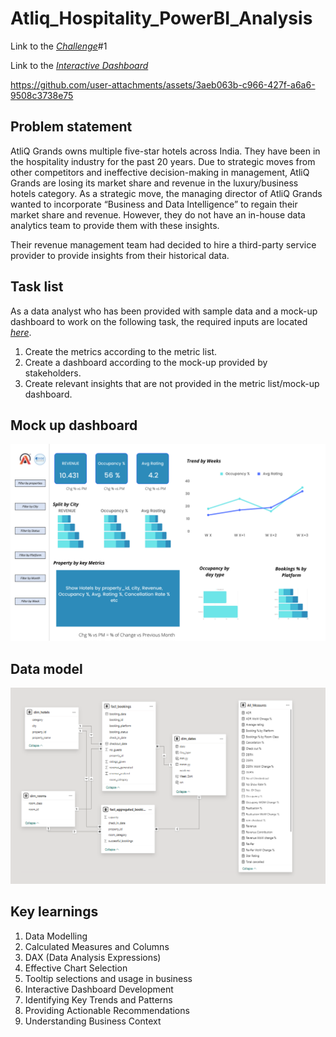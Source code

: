 # Atliq_Hospitality_PowerBI_Analysis

Link to the  _[Challenge](https://codebasics.io/challenge/codebasics-resume-project-challenge)_#1

Link to the _[Interactive Dashboard](https://app.powerbi.com/view?r=eyJrIjoiNzBhYTNiNDEtNDdjYS00NGU1LTkwYzYtZWJlMmY0NjI5NmZjIiwidCI6ImM2ZTU0OWIzLTVmNDUtNDAzMi1hYWU5LWQ0MjQ0ZGM1YjJjNCJ9)_

https://github.com/user-attachments/assets/3aeb063b-c966-427f-a6a6-9508c3738e75

## Problem statement

AtliQ Grands owns multiple five-star hotels across India. They have been in the hospitality industry for the past 20 years. Due to strategic moves from other competitors and ineffective decision-making in management, AtliQ Grands are losing its market share and revenue in the luxury/business hotels category. As a strategic move, the managing director of AtliQ Grands wanted to incorporate “Business and Data Intelligence” to regain their market share and revenue. However, they do not have an in-house data analytics team to provide them with these insights.

Their revenue management team had decided to hire a third-party service provider to provide insights from their historical data.

## Task list

As a data analyst who has been provided with sample data and a mock-up dashboard to work on the following task, the required inputs are located _[here](https://github.com/guntasrikanth/Data_Analyst_Portfolio/tree/b30d3804de05b1ba6368b35170b0c6d88ce3b531/Projects/Power%20BI%20Projects/Atliq%20Hospitality%20Project/Data%20Sets)_.

1. Create the metrics according to the metric list.
2. Create a dashboard according to the mock-up provided by stakeholders.
3. Create relevant insights that are not provided in the metric list/mock-up dashboard.

## Mock up dashboard

![mock up dashboard_atliq grands](https://github.com/guntasrikanth/Data_Analyst_Portfolio/raw/main/Projects/Power%20BI%20Projects/Atliq%20Hospitality%20Project/Model.png)

## Data model

![Data Model](https://github.com/guntasrikanth/Data_Analyst_Portfolio/raw/main/Projects/Power%20BI%20Projects/Atliq%20Hospitality%20Project/Data%20Model.png)

## Key learnings

1.	Data Modelling
2.	Calculated Measures and Columns
3.	DAX (Data Analysis Expressions)
4.	Effective Chart Selection
5.	Tooltip selections and usage in business
6.	Interactive Dashboard Development
7.	Identifying Key Trends and Patterns
8.	Providing Actionable Recommendations
9.	Understanding Business Context
